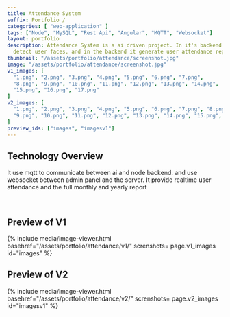 ```yaml
---
title: Attendance System
suffix: Portfolio / 
categories: [ "web-application" ]
tags: ["Node", "MySQL", "Rest Api", "Angular", "MQTT", "Websocket"]
layout: portfolio
description: Attendance System is a ai driven project. In it's backend it run ai to
  detect user faces. and in the backend it generate user attendance report.
thumbnail: "/assets/portfolio/attendance/screenshot.jpg"
image: "/assets/portfolio/attendance/screenshot.jpg"
v1_images: [
  "1.png", "2.png", "3.png", "4.png", "5.png", "6.png", "7.png",
  "8.png", "9.png", "10.png", "11.png", "12.png", "13.png", "14.png", 
  "15.png", "16.png", "17.png"
]
v2_images: [
  "1.png", "2.png", "3.png", "4.png", "5.png", "6.png", "7.png", "8.png", 
  "9.png", "10.png", "11.png", "12.png", "13.png", "14.png", "15.png", "16.png", "17.png"
]
preview_ids: ["images", "imagesv1"]
---
```


## Technology Overview 
It use mqtt to communicate between ai and node backend. and use websocket between admin panel and the server. It provide realtime user attendance and the full monthly and yearly report

<br/>

## Preview of V1 
{% 
  include media/image-viewer.html 
  basehref="/assets/portfolio/attendance/v1/" 
  screnshots= page.v1_images
  id="images" 
%}




## Preview of V2

{% 
  include media/image-viewer.html 
  basehref="/assets/portfolio/attendance/v2/" 
  screnshots= page.v2_images
  id="imagesv1" 
%}
